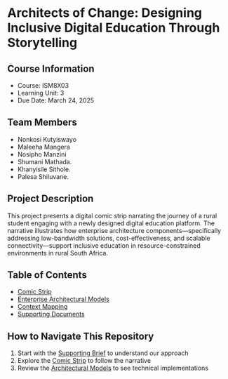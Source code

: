 # Architects of Change: Designing Inclusive Digital Education Through Storytelling

## Course Information
- Course: ISM8X03
- Learning Unit: 3
- Due Date: March 24, 2025

## Team Members
- Nonkosi Kutyiswayo
- Maleeha Mangera
- Nosipho Manzini
- Shumani Mathada.
- Khanyisile Sithole.
- Palesa Shiluvane.


## Project Description
This project presents a digital comic strip narrating the journey of a rural student engaging with a newly designed digital education platform. The narrative illustrates how enterprise architecture components—specifically addressing low-bandwidth solutions, cost-effectiveness, and scalable connectivity—support inclusive education in resource-constrained environments in rural South Africa.

## Table of Contents
- [Comic Strip](./ComicStrip/)
- [Enterprise Architectural Models](./ArchitecturalModels/)
- [Context Mapping](./ContextMapping/)
- [Supporting Documents](./SupportingDocuments/)

## How to Navigate This Repository
1. Start with the [Supporting Brief](./SupportingDocuments/Brief.pdf) to understand our approach
2. Explore the [Comic Strip](./ComicStrip/FinalComic.pdf) to follow the narrative
3. Review the [Architectural Models](./ArchitecturalModels/) to see technical implementations
